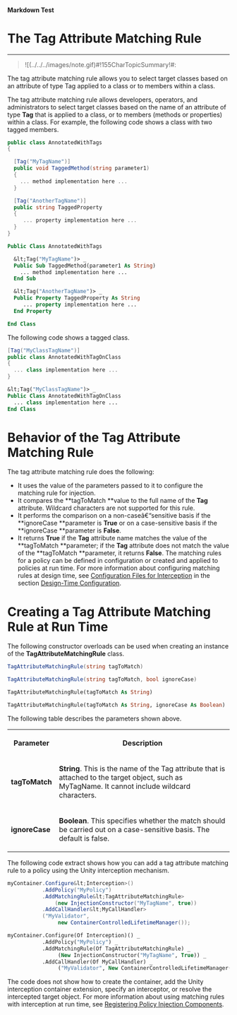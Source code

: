 ﻿---
Source File Name: 75-Interception.docx
AssetID: fc17bbda-834f-4f22-88f3-ccbba75bd917
Title: The Tag Attribute Matching Rule
Order In ToC: 2\6\1\9
Output Filename: 2\6\1\9_The Tag Attribute Matching Rule.markdown
---

#### Markdown Test ####
# The Tag Attribute Matching Rule #
----------


> ![(../../../images/note.gif)#!155CharTopicSummary!#:
> 
The tag attribute matching rule allows you to select target classes based on an attribute of type Tag applied to a class or to members within a class. 

The tag attribute matching rule allows developers, operators, and administrators to select target classes based on the name of an attribute of type **Tag** that is applied to a class, or to members (methods or properties) within a class. For example, the following code shows a class with two tagged members.  

```csharp
public class AnnotatedWithTags
{

  [Tag("MyTagName")]
  public void TaggedMethod(string parameter1)
  { 
    ... method implementation here ...
  }

  [Tag("AnotherTagName")]
  public string TaggedProperty
  {
     ... property implementation here ... 
  }
}
```


```vb
Public Class AnnotatedWithTags

  &lt;Tag("MyTagName")> _
  Public Sub TaggedMethod(parameter1 As String)
    ... method implementation here ...
  End Sub

  &lt;Tag("AnotherTagName")> _
  Public Property TaggedProperty As String
     ... property implementation here ... 
  End Property

End Class
```

The following code shows a tagged class.  

```csharp
[Tag("MyClassTagName")]
public class AnnotatedWithTagOnClass
{
  ... class implementation here ...
}
```


```vb
&lt;Tag("MyClassTagName")> _
Public Class AnnotatedWithTagOnClass
  ... class implementation here ...
End Class
```


# Behavior of the Tag Attribute Matching Rule #
The tag attribute matching rule does the following:  
+ It uses the value of the parameters passed to it to configure the matching rule for injection.
+ It compares the **tagToMatch **value to the full name of the **Tag** attribute. Wildcard characters are not supported for this rule.
+ It performs the comparison on a non-caseâ€“sensitive basis if the **ignoreCase **parameter is **True** or on a case-sensitive basis if the **ignoreCase **parameter is **False**. 
+ It returns **True** if the **Tag** attribute name matches the value of the **tagToMatch **parameter; if the **Tag** attribute does not match the value of the **tagToMatch **parameter, it returns **False**. 
The matching rules for a policy can be defined in configuration or created and applied to policies at run time. For more information about configuring matching rules at design time, see [Configuration Files for Interception](test-markdown_af2f3726-4a3e-4e31-8f97-ebca0db3d907.html) in the section [Design-Time Configuration](test-markdown_d084d31d-6894-4cd3-ab6b-40f7a69899b2.html).  

# Creating a Tag Attribute Matching Rule at Run Time #
The following constructor overloads can be used when creating an instance of the **TagAttributeMatchingRule** class.  

```csharp
TagAttributeMatchingRule(string tagToMatch)

TagAttributeMatchingRule(string tagToMatch, bool ignoreCase)
```


```vb
TagAttributeMatchingRule(tagToMatch As String)

TagAttributeMatchingRule(tagToMatch As String, ignoreCase As Boolean)
```

The following table describes the parameters shown above.  
<table xmlns:xlink="http://www.w3.org/1999/xlink"><tr><th><p>Parameter</p></th><th><p>Description</p></th></tr><tr><td><p><b>tagToMatch</b></p></td><td><p><b>String</b>. This is the name of the Tag attribute that is attached to the target object, such as MyTagName. It cannot include wildcard characters.</p></td></tr><tr><td><p><b>ignoreCase</b></p></td><td><p><b>Boolean</b>. This specifies whether the match should be carried out on a case-sensitive basis. The default is false.</p></td></tr></table>
The following code extract shows how you can add a tag attribute matching rule to a policy using the Unity interception mechanism.  

```csharp
myContainer.Configure&lt;Interception>()
           .AddPolicy("MyPolicy")
           .AddMatchingRule&lt;TagAttributeMatchingRule>
               (new InjectionConstructor("MyTagName", true))
           .AddCallHandler&lt;MyCallHandler>
           ("MyValidator", 
                new ContainerControlledLifetimeManager());
```


```vb
myContainer.Configure(Of Interception)() _
           .AddPolicy("MyPolicy") _
           .AddMatchingRule(Of TagAttributeMatchingRule) _
                (New InjectionConstructor("MyTagName", True)) _
           .AddCallHandler(Of MyCallHandler) _
                ("MyValidator", New ContainerControlledLifetimeManager())
```

The code does not show how to create the container, add the Unity interception container extension, specify an interceptor, or resolve the intercepted target object. For more information about using matching rules with interception at run time, see [Registering Policy Injection Components](test-markdown_2090aa6d-38c7-4527-a211-aa4fa966e855.html).  


